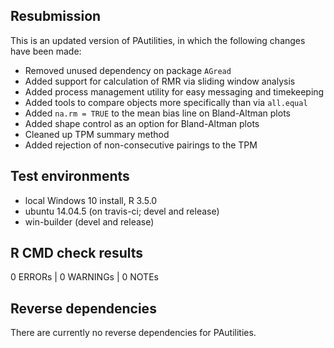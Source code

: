 
## Resubmission

This is an updated version of PAutilities, in which the
    following changes have been made:
    
* Removed unused dependency on package `AGread`
* Added support for calculation of RMR via sliding window analysis
* Added process management utility for easy messaging and timekeeping
* Added tools to compare objects more specifically than via `all.equal`
* Added `na.rm = TRUE` to the mean bias line on Bland-Altman plots
* Added shape control as an option for Bland-Altman plots
* Cleaned up TPM summary method
* Added rejection of non-consecutive pairings to the TPM

## Test environments

* local Windows 10 install, R 3.5.0
* ubuntu 14.04.5 (on travis-ci; devel and release)
* win-builder (devel and release)

## R CMD check results

0 ERRORs | 0 WARNINGs | 0 NOTEs

## Reverse dependencies

There are currently no reverse dependencies for PAutilities.
